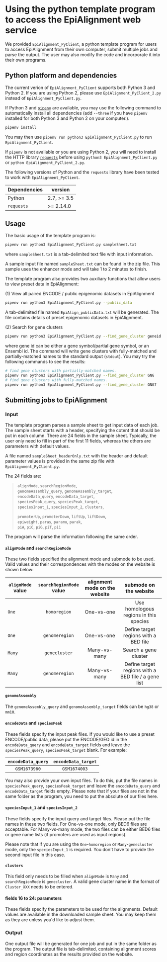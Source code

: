 # Using the python template program to access the EpiAlignment web service

We provided ``EpiAlignment_PyClient``, a python template program for users to access EpiAlignment from their own computer, submit multiple jobs and parse the output. The user may also modify the code and incorporate it into their own programs.

## Python platform and dependencies
The current verion of ``EpiAlignment_PyClient`` supports both Python 3 and Python 2. If you are using Python 2, please use ``EpiAlignment_PyClient_2.py`` instead of ``EpiAlignment_PyClient.py``.

If Python 3 and [``pipenv``](https://pipenv.readthedocs.io/en/latest/) are available, you may use the following command to automatically install all dependencies (add ``--three`` if you have ``pipenv`` installed for both Python 3 and Python 2 on your computer.). 

```bash
pipenv install
```

You may then use ``pipenv run python3 EpiAlignment_PyClient.py`` to run ``EpiAlignment_PyClient``. 

If ``pipenv`` is not available or you are using Python 2, you will need to install the HTTP library [``requests``](https://docs.python-requests.org/en/master/) before using ``python3 EpiAlignment_PyClient.py`` or ``python EpiAlignment_PyClient_2.py``. 

The following versions of Python and the ``requests`` library have been tested to work with ``EpiAlignment_PyClient``.

| Dependencies | version     |
| ------------ | ----------- |
| Python       | 2.7, >= 3.5 |
| ``requests`` | >= 2.14.0   |

## Usage
The basic usage of the template program is:

```bash
pipenv run python3 EpiAlignment_PyClient.py sampleSheet.txt
```
where ``sampleSheet.txt`` is a tab-delimited text file with input information.

A sample input file named ``sampleSheet.txt`` can be found in the zip file. This sample uses the enhancer mode and will take 1 to 2 minutes to finish.

The template program also provides two auxiliary functions that allow users to view preset data in EpiAlignment:

(1) View all paired ENCODE / public epigenomic datasets in EpiAlignment

```bash
pipenv run python3 EpiAlignment_PyClient.py --public_data
```
A tab-delimited file named ``EpiAlign_publicData.txt`` will be generated. The file contains details of preset epigenomic datasets in EpiAlignment. 

(2) Search for gene clusters

```bash
pipenv run python3 EpiAlignment_PyClient.py --find_gene_cluster geneid
```
where gene id can be either a gene symbol/partial gene symbol, or an Ensembl id. The command will write gene clusters with fully-matched and partially-matched names to the standard output (``stdout``). You may try the following commands to see the results:

```bash
# find gene clusters with partially-matched names.
pipenv run python3 EpiAlignment_PyClient.py --find_gene_cluster GNG
# find gene clusters with fully-matched names.
pipenv run python3 EpiAlignment_PyClient.py --find_gene_cluster GNG7
``` 

## Submitting jobs to EpiAlignment

### Input
The template program parses a sample sheet to get input data of each job. The sample sheet starts with a header, specifying the cotent that should be put in each column. There are 24 fields in the sample sheet. Typically, the user only need to fill in part of the first 11 fields, whereas the others are parameters with default values.

A file named ``sampleSheet_headerOnly.txt`` with the header and default parameter values is provided in the same zip file with ``EpiAlignment_PyClient.py``.

The 24 fields are:

> ``alignMode``, ``searchRegionMode``,  
> ``genomeAssembly_query``, ``genomeAssembly_target``,  
> ``encodeData_query``, ``encodeData_target``,  
> ``speciesPeak_query``, ``speciesPeak_target``,  
> ``speciesInput_1``, ``speciesInput_2``, ``clusters``,
> 
> ``promoterUp``, ``promoterDown``, ``liftUp``, ``liftDown``,  
> ``epiweight``, ``paras``, ``paramu``, ``parak``,  
> ``piA``, ``piC``, ``piG``, ``piT``, ``pi1``

The program will parse the information following the same order.

#### ``alignMode`` and ``searchRegionMode``
These two fields specified the alignment mode and submode to be used. Valid values and their correspondences with the modes on the website is shown below:

| ``alignMode`` value| ``searchRegionMode`` value| alignment mode on the website  | submode on the website |
| --------- |:-----------:| :-----:|:-----:|
| ``One``  | ``homoregion``  | One-vs-one |Use homologous regions in this species|
| ``One``  | ``genomeregion``| One-vs-one | Define target regions with a BED file|
| ``Many``  | ``genecluster`` | Many-vs-many |Search a gene cluster|
| ``Many``  | ``genomeregion``| Many-vs-many |Define target regions with a BED file / a gene list|

#### ``genomeAssembly``
The ``genomeAssembly_query`` and ``genomeAssembly_target`` fields can be ``hg38`` or ``mm10``. 

#### ``encodeData`` and ``speciesPeak``
These fields specify the input peak files. If you would like to use a preset ENCODE/public data, please put the ENCODE/GEO id in the ``encodeData_query`` and ``encodeData_target`` fields and leave the ``speciesPeak_query``, ``speciesPeak_target`` blank. For example: 

| ``encodeData_query`` | ``encodeData_target`` | 
| :---------: |:-----------:| 
| ``GSM1673960``  | ``GSM1674003`` |

You may also provide your own input files. To do this, put the file names in ``speciesPeak_query``, ``speciesPeak_target`` and leave the ``encodeData_query`` and ``encodeData_target`` fields empty. Please note that if your files are not in the same folder as the program, you need to put the absolute of our files here.

#### ``speciesInput_1`` and ``speciesInput_2``
These fields specify the input query and target files. Please put the file names in these two fields. For One-vs-one mode, only BED6 files are acceptable. For Many-vs-many mode, the two files can be either BED6 files or gene name lists (if promoters are used as input regions).

Please note that if you are using the  ``One``-``homoregion`` or ``Many``-``genecluster`` mode, only the ``speciesInput_1`` is required. You don't have to provide the second input file in this case.

#### ``clusters``
This field only needs to be filled when ``alignMode`` is ``Many`` and ``searchRegionMode`` is ``genecluster``. A valid gene cluster name in the format of ``Cluster_XXX`` needs to be entered.

#### fields 16 to 24: parameters
These fields specify the parameters to be used for the alignments. Default values are available in the downloaded sample sheet. You may keep them as they are unless you'd like to adjust them.  

### Output
One output file will be generated for one job and put in the same folder as the program. The output file is tab-delimited, containing alignment scores and region coordinates as the results provided on the website.

 
